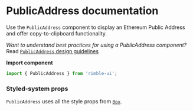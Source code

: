 # PublicAddress documentation

Use the `PublicAddress` component to display an Ethereum Public Address and offer copy-to-clipboard functionality.

_Want to understand best practices for using a PublicAddress component?_ Read [`PublicAddress` design guidelines](https://consensys.github.io/rimble-ui/?path=/story/components-publicaddress--design-guidelines)

**Import component**

```jsx
import { PublicAddress } from 'rimble-ui';
```

<!-- STORY -->

### Styled-system props

`PublicAddress` uses all the style props from [`Box`](https://consensys.github.io/rimble-ui/?path=/story/components-layout-box--documentation).
